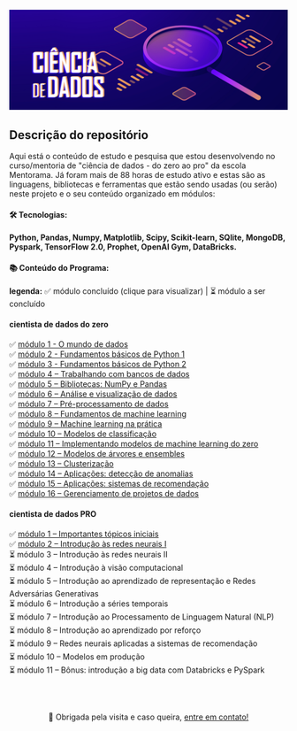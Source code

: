 <p align="center">
    <img alt="DataScience" title="#DataScience" src="/datascience.png" />
</p>

## Descrição do repositório

Aqui está o conteúdo de estudo e pesquisa que estou desenvolvendo no curso/mentoria de "ciência de dados - do zero ao pro" da escola Mentorama. Já foram mais de 88 horas de estudo ativo e estas são as linguagens, bibliotecas e ferramentas que estão sendo usadas (ou serão) neste projeto e o seu conteúdo organizado em módulos: 

#### 🛠 Tecnologias: 

**Python, Pandas, Numpy, Matplotlib, Scipy, Scikit-learn, SQlite, MongoDB, Pyspark, TensorFlow 2.0, Prophet, OpenAI Gym, DataBricks.** 

#### 📚 Conteúdo do Programa:
<b>legenda:</b> ✅ módulo concluído (clique para visualizar) | ⏳ módulo a ser concluído

#### cientista de dados do zero

✅ [módulo 1 - O mundo de dados](https://github.com/princya-oliveira/data-science/tree/main/modulo_01_dados) <br>
✅ [módulo 2 - Fundamentos básicos de Python 1 ](https://github.com/princya-oliveira/data-science/tree/main/modulo_02_fundamentos_python1) <br>
✅ [módulo 3 - Fundamentos básicos de Python 2](https://github.com/princya-oliveira/data-science/tree/main/modulo_03_fundamentos_python2) <br>
✅ [módulo 4 – Trabalhando com bancos de dados](https://github.com/princya-oliveira/data-science/tree/main/modulo_04_banco_dados) <br>
✅ [módulo 5 – Bibliotecas: NumPy e Pandas](https://github.com/princya-oliveira/data-science/tree/main/modulo_05_bibliotecas_numpy_pandas) <br>
✅ [módulo 6 – Análise e visualização de dados](https://github.com/princya-oliveira/data-science/tree/main/modulo_06_analise_visualizacao_dados) <br>
✅ [módulo 7 – Pré-processamento de dados](https://github.com/princya-oliveira/data-science/tree/main/modulo_07_preprocessamento_dados) <br>
✅ [módulo 8 – Fundamentos de machine learning](https://github.com/princya-oliveira/data-science/tree/main/modulo_08_fundamentos_machine_learning) <br>
✅ [módulo 9 – Machine learning na prática](https://github.com/princya-oliveira/data-science/tree/main/modulo_09_machine_learning_pratica) <br>
✅ [módulo 10 – Modelos de classificação](https://github.com/princya-oliveira/data-science/tree/main/modulo_10_modelos_classificacao) <br>
✅ [módulo 11 – Implementando modelos de machine learning do zero](https://github.com/princya-oliveira/data-science/tree/main/modulo_11_implementando_modelos_machine_learning_do_zero) <br>
✅ [módulo 12 – Modelos de árvores e ensembles](https://github.com/princya-oliveira/data-science/tree/main/modulo_12_modelos_arvore_ensembles) <br>
✅ [módulo 13 – Clusterização](https://github.com/princya-oliveira/data-science/tree/main/modulo_13_clusterizacao) <br>
✅ [módulo 14 – Aplicações: detecção de anomalias](https://github.com/princya-oliveira/data-science/tree/main/modulo_14_deteccao_anomalias) <br>
✅ [módulo 15 – Aplicações: sistemas de recomendação](https://github.com/princya-oliveira/data-science/tree/main/modulo_15_sistemas_recomendacao) <br>
✅ [módulo 16 – Gerenciamento de projetos de dados](https://github.com/princya-oliveira/data-science/tree/main/modulo_16_gerenciamento_projetos_dados) <br>

#### cientista de dados PRO
✅ [módulo 1 – Importantes tópicos iniciais](https://github.com/princya-oliveira/data-science/tree/main/curso_cientista_dados_avancado/modulo_01_topicos_iniciais) <br>
✅ [módulo 2 – Introdução às redes neurais I](https://github.com/princya-oliveira/data-science/tree/main/curso_cientista_dados_avancado/modulo_02_intro_redes_neurais) <br>
⏳ módulo 3 – Introdução às redes neurais II<br>
⏳ módulo 4 – Introdução à visão computacional<br>
⏳ módulo 5 – Introdução ao aprendizado de representação e Redes Adversárias Generativas<br>
⏳ módulo 6 – Introdução a séries temporais<br>
⏳ módulo 7 – Introdução ao Processamento de Linguagem Natural (NLP)<br>
⏳ módulo 8 – Introdução ao aprendizado por reforço<br>
⏳ módulo 9 – Redes neurais aplicadas a sistemas de recomendação<br>
⏳ módulo 10 – Modelos em produção<br>
⏳ módulo 11 – Bônus: introdução a big data com Databricks e PySpark<br>

<br>
<br>

<p align="center">👋 Obrigada pela visita e caso queira,
<a href=https://www.linkedin.com/in/princya-oliveira/>entre em contato!</a>
</p>
